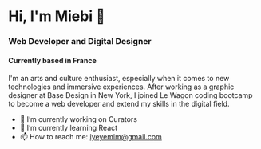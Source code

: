 # Hi, I'm Miebi 👋
### Web Developer and Digital Designer
#### Currently based in France

I'm an arts and culture enthusiast, especially when it comes to new technologies and immersive experiences. 
After working as a graphic designer at Base Design in New York, I joined Le Wagon coding bootcamp to become a web developer and extend my skills in the digital field.

- 🔭 I’m currently working on Curators
- 🌱 I’m currently learning React
- 📫 How to reach me: iyeyemim@gmail.com

<!--
**utilisateur387/utilisateur387** is a ✨ _special_ ✨ repository because its `README.md` (this file) appears on your GitHub profile.

Here are some ideas to get you started:

- 🔭 I’m currently working on ...
- 🌱 I’m currently learning ...
- 👯 I’m looking to collaborate on ...
- 🤔 I’m looking for help with ...
- 💬 Ask me about ...
- 📫 How to reach me: ...
- 😄 Pronouns: ...
- ⚡ Fun fact: ...
-->
